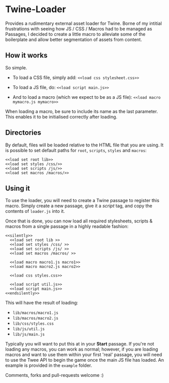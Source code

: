Twine-Loader
============

Provides a rudimentary external asset loader for Twine. Borne of my intitial frustrations with seeing how JS / CSS / Macros
had to be managed as Passages, I decided to create a little macro to alleviate some of the boilerplate and allow better
segmentation of assets from content. 

How it works
------------
So simple. 
* To load a CSS file, simply add:
    `<<load css stylesheet.css>>`

* To load a JS file, do:
  `<<load script main.js>>`

* And to load a macro (which we expect to be as a JS file):
  `<<load macro mymacro.js mymacro>>`
  
When loading a macro, be sure to include its name as the last parameter. This enables it to be initialised correctly after loading.

Directories
-----------

By default, files will be loaded relative to the HTML file that you are using. It is possible to set default paths for `root`, `scripts`, `styles` and `macros`: 

    <<load set root lib>>
    <<load set styles /css/>>
    <<load set scripts /js/>>
    <<load set macros /macros/>>


Using it
--------
To use the loader, you will need to create a Twine passage to register this macro. 
Simply create a new passage, give it a *script* tag, and copy the contents of `loader.js` into it.

Once that is done, you can now load all required stylesheets, scripts & macros from a single passage in a highly readable fashion:
    
    <<silently>>
      <<load set root lib >>
      <<load set styles /css/ >>
      <<load set scripts /js/ >>
      <<load set macros /macros/ >>
    	
      <<load macro macro1.js macro1>>
      <<load macro macro2.js macro2>>
      
      <<load css styles.css>>
      
      <<load script util.js>>
      <<load script main.js>>
    <<endsilently>>
    
This will have the result of loading:
* `lib/macros/macro1.js`
* `lib/macros/macro2.js`
* `lib/css/styles.css`
* `lib/js/util.js`
* `lib/js/main.js`

Typically you will want to put this at in your **Start** passage. If you're not loading any macros, you can work as normal; however, if you are loading macros and want to use them within your first 'real' passage, you will need to use the Twee API to begin the game once the main JS file has loaded. An example is provided in the `example` folder.


Comments, forks and pull-requests welcome :)

